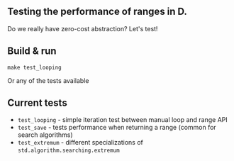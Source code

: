 Testing the performance of ranges in D.
----------------------------------------

Do we really have zero-cost abstraction?
Let's test!

Build & run
-----------

```
make test_looping
```

Or any of the tests available

Current tests
--------------

- `test_looping` - simple iteration test between manual loop and range API
- `test_save` - tests performance when returning a range (common for search algorithms)
- `test_extremum` - different specializations of `std.algorithm.searching.extremum`

